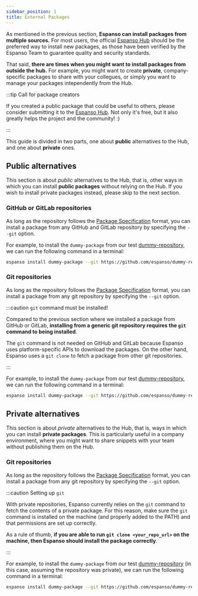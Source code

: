 ```yaml
---
sidebar_position: 1
title: External Packages
---
```


As mentioned in the previous section, **Espanso can install packages from
multiple sources.** For most users, the official
[Espanso Hub](https://hub.espanso.org/) should be the preferred way to install
new packages, as those have been verified by the Espanso Team to guarantee
quality and security standards.

That said, **there are times when you might want to install packages from
outside the hub.** For example, you might want to create **private**,
company-specific packages to share with your collegues, or simply you want to
manage your packages intependently from the Hub.

:::tip Call for package creators

If you created a public package that could be useful to others, please consider
submitting it to the [Espanso Hub](https://hub.espanso.org/). Not only it's
free, but it also greatly helps the project and the community! :)

:::

This guide is divided in two parts, one about **public** alternatives to the
Hub, and one about **private** ones.

## Public alternatives

This section is about _public_ alternatives to the Hub, that is, other ways in
which you can install **public packages** without relying on the Hub. If you
wish to install private packages instead, please skip to the next section.

### GitHub or GitLab repositories

As long as the repository follows the
[Package Specification](../package-specification/) format, you can install a
package from any GitHub and GitLab repository by specifying the `--git` option.

For example, to install the `dummy-package` from our test
[dummy-repository](https://github.com/espanso/dummy-repository), we can run the
following command in a terminal:

```bash
espanso install dummy-package --git https://github.com/espanso/dummy-repository --external
```

### Git repositories

As long as the repository follows the
[Package Specification](../package-specification/) format, you can install a
package from any git repository by specifying the `--git` option.

:::caution `git` command must be installed!

Compared to the previous section where we installed a package from GitHub or
GitLab, **installing from a generic git repository requires the `git` command to
being installed**.

The `git` command is not needed on GitHub and GitLab because Espanso uses
platform-specific APIs to download the packages. On the other hand, Espanso uses
a `git clone` to fetch a package from other git repositories.

:::

For example, to install the `dummy-package` from our test
[dummy-repository](https://github.com/espanso/dummy-repository), we can run the
following command in a terminal:

```bash
espanso install dummy-package --git https://github.com/espanso/dummy-repository --external
```

## Private alternatives

This section is about _private_ alternatives to the Hub, that is, ways in which
you can install **private packages**. This is particularly useful in a company
environment, where you might want to share snippets with your team without
publishing them on the Hub.

### Git repositories

As long as the repository follows the
[Package Specification](../package-specification/) format, you can install a
package from any git repository by specifying the `--git` option.

:::caution Setting up `git`

With private repositories, Espanso currently relies on the `git` command to
fetch the contents of a private package. For this reason, make sure the `git`
command is installed on the machine (and properly added to the PATH) and that
permissions are set up correctly.

As a rule of thumb, **if you are able to run `git clone <your_repo_url>` on the
machine, then Espanso should install the package correctly**.

:::

For example, to install the `dummy-package` from our test
[dummy-repository](https://github.com/espanso/dummy-repository) (in this case,
assuming the repository was private), we can run the following command in a
terminal:

```bash
espanso install dummy-package --git https://github.com/espanso/dummy-repository --external
```
